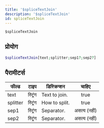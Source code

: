 ```yaml
---
title: '$spliceTextJoin'
description: '$spliceTextJoin'
id: spliceTextJoin
---
```


`$spliceTextJoin`

## प्रोयोग

```php
$spliceTextJoin[text;splitter;sep1?;sep2?]
```

## पैरामीटर्स

| फील्ड    | टाइप     | डिस्क्रिप्शन  |    चाहिए     |
| -------- | -------- | ------------- |:------------:|
| text     | स्ट्रिंग | Text to join. |     true     |
| splitter | स्ट्रिंग | How to split. |     true     |
| sep1     | स्ट्रिंग | Separator.    | असत्य (नहीं) |
| sep2     | स्ट्रिंग | Separator.    | असत्य (नहीं) |
